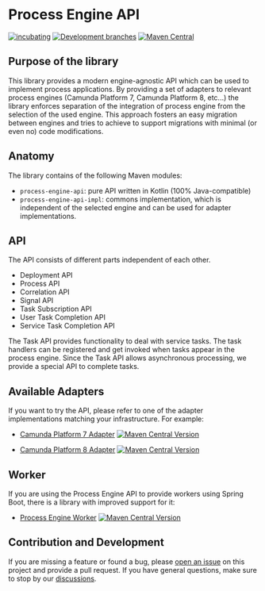 # Process Engine API


[![incubating](https://img.shields.io/badge/lifecycle-INCUBATING-orange.svg)](https://github.com/holisticon#open-source-lifecycle)
[![Development branches](https://github.com/bpm-crafters/process-engine-api/actions/workflows/development.yml/badge.svg)](https://github.com/bpm-crafters/process-engine-api/actions/workflows/development.yml)
[![Maven Central](https://maven-badges.herokuapp.com/maven-central/dev.bpm-crafters.process-engine-api/process-engine-api/badge.svg)](https://maven-badges.herokuapp.com/maven-central/dev.bpm-crafters.process-engine-api/process-engine-api)

## Purpose of the library

This library provides a modern engine-agnostic API which can be used to implement process applications. By providing a set
of adapters to relevant process engines (Camunda Platform 7, Camunda Platform 8, etc...) the library enforces separation of 
the integration of process engine from the selection of the used engine. This approach fosters an easy migration between engines 
and tries to achieve to support migrations with minimal (or even no) code modifications. 

## Anatomy

The library contains of the following Maven modules:

- `process-engine-api`: pure API written in Kotlin (100% Java-compatible)
- `process-engine-api-impl`: commons implementation, which is independent of the selected engine and can be used for adapter implementations.

## API

The API consists of different parts independent of each other.

- Deployment API
- Process API
- Correlation API
- Signal API
- Task Subscription API
- User Task Completion API
- Service Task Completion API

The Task API provides functionality to deal with service tasks. The task handlers can be registered and get invoked when tasks 
appear in the process engine. Since the Task API allows asynchronous processing, we provide a special API to complete tasks.

## Available Adapters
 
If you want to try the API, please refer to one of the adapter implementations matching your infrastructure. For example:

- [Camunda Platform 7 Adapter](https://github.com/bpm-crafters/process-engine-adapters-camunda-7) [![Maven Central Version](https://img.shields.io/maven-central/v/dev.bpm-crafters.process-engine-adapters/process-engine-adapter-camunda-platform-c7-bom?color=#2cc657)](https://maven-badges.herokuapp.com/maven-central/dev.bpm-crafters.process-engine-adapters/process-engine-adapter-camunda-platform-c7-bom)


- [Camunda Platform 8 Adapter](https://github.com/bpm-crafters/process-engine-adapters-camunda-8) [![Maven Central Version](https://img.shields.io/maven-central/v/dev.bpm-crafters.process-engine-adapters/process-engine-adapter-camunda-platform-c8-bom?color=#2cc657)](https://maven-badges.herokuapp.com/maven-central/dev.bpm-crafters.process-engine-adapters/process-engine-adapter-camunda-platform-c8-bom)



## Worker

If you are using the Process Engine API to provide workers using Spring Boot, there is a library with improved support for it:

- [Process Engine Worker](https://github.com/bpm-crafters/process-engine-worker) [![Maven Central Version](https://img.shields.io/maven-central/v/dev.bpm-crafters.process-engine-worker/process-engine-worker-spring-boot-starter?color=#2cc657)](https://maven-badges.herokuapp.com/maven-central/dev.bpm-crafters.process-engine-worker/process-engine-worker-spring-boot-starter)


## Contribution and Development

If you are missing a feature or found a bug, please [open an issue](https://github.com/bpm-crafters/process-engine-api/issues) 
on this project and provide a pull request. If you have general questions, make sure to stop by our [discussions](https://github.com/orgs/bpm-crafters/discussions).


